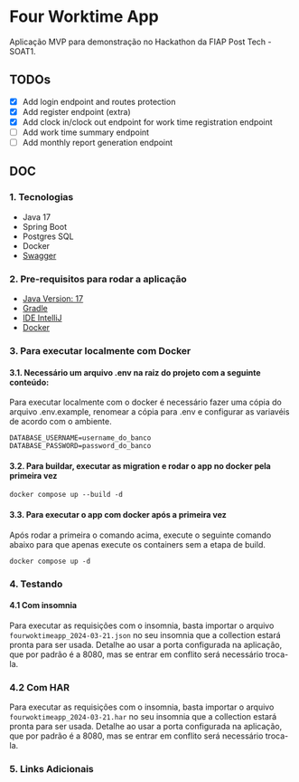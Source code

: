 # Four Worktime App

Aplicação MVP para demonstração no Hackathon da FIAP Post Tech - SOAT1.

## TODOs
- [x] Add login endpoint and routes protection
- [x] Add register endpoint (extra)
- [x] Add clock in/clock out endpoint for work time registration endpoint
- [ ] Add work time summary endpoint
- [ ] Add monthly report generation endpoint

## DOC

### 1. Tecnologias
* Java 17
* Spring Boot
* Postgres SQL
* Docker
* [Swagger](http://localhost:8080/swagger-ui/index.html)

### 2. Pre-requisitos para rodar a aplicação
* [Java Version: 17](https://www.oracle.com/java/technologies/javase/jdk17-archive-downloads.html)
* [Gradle](https://gradle.org/install/)
* [IDE IntelliJ](https://www.jetbrains.com/idea/)
* [Docker](https://www.docker.com/)

### 3. Para executar localmente com Docker
#### 3.1. Necessário um arquivo .env na raiz do projeto com a seguinte conteúdo:

Para executar localmente com o docker é necessário fazer uma cópia do arquivo .env.example, renomear a
cópia para .env e configurar as variavéis de acordo com o ambiente.

```
DATABASE_USERNAME=username_do_banco  
DATABASE_PASSWORD=password_do_banco
```

#### 3.2. Para buildar, executar as migration e rodar o app no docker pela primeira vez

`docker compose up --build -d`

#### 3.3. Para executar o app com docker após a primeira vez
Após rodar a primeira o comando acima, execute o seguinte comando abaixo para que apenas execute
os containers sem a etapa de build.

`docker compose up -d`

### 4. Testando

#### 4.1 Com insomnia
Para executar as requisições com o insomnia, basta importar o arquivo `fourwoktimeapp_2024-03-21.json`
no seu insomnia que a collection estará pronta para ser usada. Detalhe ao usar a porta configurada na aplicação, que por
padrão é a 8080, mas se entrar em conflito será necessário troca-la.

### 4.2 Com HAR
Para executar as requisições com o insomnia, basta importar o arquivo `fourwoktimeapp_2024-03-21.har`
no seu insomnia que a collection estará pronta para ser usada. Detalhe ao usar a porta configurada na aplicação, que por
padrão é a 8080, mas se entrar em conflito será necessário troca-la.

### 5. Links Adicionais
